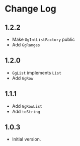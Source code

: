 # Change Log

## 1.2.2

- Make `GgIntListFactory` public
- Add `GgRanges`

## 1.2.0

- `GgList` implements `List`
- Add `GgRow`

## 1.1.1

- Add `GgRowList`
- Add `toString`

## 1.0.3

- Initial version.
